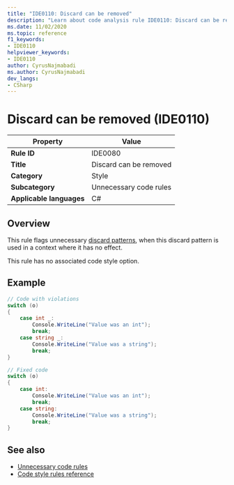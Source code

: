 ```yaml
---
title: "IDE0110: Discard can be removed"
description: "Learn about code analysis rule IDE0110: Discard can be removed"
ms.date: 11/02/2020
ms.topic: reference
f1_keywords:
- IDE0110
helpviewer_keywords:
- IDE0110
author: CyrusNajmabadi
ms.author: CyrusNajmabadi
dev_langs:
- CSharp
---
```

# Discard can be removed (IDE0110)

|Property|Value|
|-|-|
| **Rule ID** | IDE0080 |
| **Title** | Discard can be removed |
| **Category** | Style |
| **Subcategory** | Unnecessary code rules |
| **Applicable languages** | C# |

## Overview

This rule flags unnecessary [discard patterns](https://github.com/dotnet/csharplang/blob/master/proposals/csharp-8.0/patterns.md#discard-pattern), when this discard pattern is used in a context where it has no effect. 

This rule has no associated code style option.

## Example

```csharp
// Code with violations
switch (o)
{
    case int _:
        Console.WriteLine("Value was an int");
        break;
    case string _:
        Console.WriteLine("Value was a string");
        break;
}

// Fixed code
switch (o)
{
    case int:
        Console.WriteLine("Value was an int");
        break;
    case string:
        Console.WriteLine("Value was a string");
        break;
}
```

## See also

- [Unnecessary code rules](unnecessary-code-rules.md)
- [Code style rules reference](index.md)
